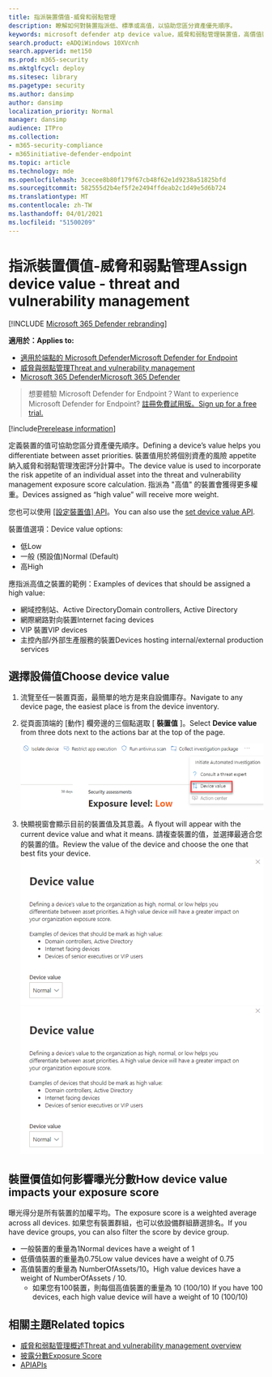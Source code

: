 ```yaml
---
title: 指派裝置價值-威脅和弱點管理
description: 瞭解如何對裝置指派低、標準或高值，以協助您區分資產優先順序。
keywords: microsoft defender atp device value，威脅和弱點管理裝置值，高價值裝置，裝置價值暴露分數
search.product: eADQiWindows 10XVcnh
search.appverid: met150
ms.prod: m365-security
ms.mktglfcycl: deploy
ms.sitesec: library
ms.pagetype: security
ms.author: dansimp
author: dansimp
localization_priority: Normal
manager: dansimp
audience: ITPro
ms.collection:
- m365-security-compliance
- m365initiative-defender-endpoint
ms.topic: article
ms.technology: mde
ms.openlocfilehash: 3cecee8b80f179f67cb48f62e1d9238a51825bfd
ms.sourcegitcommit: 582555d2b4ef5f2e2494ffdeab2c1d49e5d6b724
ms.translationtype: MT
ms.contentlocale: zh-TW
ms.lasthandoff: 04/01/2021
ms.locfileid: "51500209"
---
```

# <a name="assign-device-value---threat-and-vulnerability-management"></a><span data-ttu-id="f6788-104">指派裝置價值-威脅和弱點管理</span><span class="sxs-lookup"><span data-stu-id="f6788-104">Assign device value - threat and vulnerability management</span></span>

[!INCLUDE [Microsoft 365 Defender rebranding](../../includes/microsoft-defender.md)]

<span data-ttu-id="f6788-105">**適用於：**</span><span class="sxs-lookup"><span data-stu-id="f6788-105">**Applies to:**</span></span>

- [<span data-ttu-id="f6788-106">適用於端點的 Microsoft Defender</span><span class="sxs-lookup"><span data-stu-id="f6788-106">Microsoft Defender for Endpoint</span></span>](https://go.microsoft.com/fwlink/?linkid=2154037)
- [<span data-ttu-id="f6788-107">威脅與弱點管理</span><span class="sxs-lookup"><span data-stu-id="f6788-107">Threat and vulnerability management</span></span>](next-gen-threat-and-vuln-mgt.md)
- [<span data-ttu-id="f6788-108">Microsoft 365 Defender</span><span class="sxs-lookup"><span data-stu-id="f6788-108">Microsoft 365 Defender</span></span>](https://go.microsoft.com/fwlink/?linkid=2118804)

> <span data-ttu-id="f6788-109">想要體驗 Microsoft Defender for Endpoint？</span><span class="sxs-lookup"><span data-stu-id="f6788-109">Want to experience Microsoft Defender for Endpoint?</span></span> [<span data-ttu-id="f6788-110">註冊免費試用版。</span><span class="sxs-lookup"><span data-stu-id="f6788-110">Sign up for a free trial.</span></span>](https://www.microsoft.com/microsoft-365/windows/microsoft-defender-atp?ocid=docs-wdatp-portaloverview-abovefoldlink)

[!include[Prerelease information](../../includes/prerelease.md)]

<span data-ttu-id="f6788-111">定義裝置的值可協助您區分資產優先順序。</span><span class="sxs-lookup"><span data-stu-id="f6788-111">Defining a device’s value helps you differentiate between asset priorities.</span></span> <span data-ttu-id="f6788-112">裝置值用於將個別資產的風險 appetite 納入威脅和弱點管理洩密評分計算中。</span><span class="sxs-lookup"><span data-stu-id="f6788-112">The device value is used to incorporate the risk appetite of an individual asset into the threat and vulnerability management exposure score calculation.</span></span> <span data-ttu-id="f6788-113">指派為 "高值" 的裝置會獲得更多權重。</span><span class="sxs-lookup"><span data-stu-id="f6788-113">Devices assigned as “high value” will receive more weight.</span></span>

<span data-ttu-id="f6788-114">您也可以使用 [ [設定裝置值] API](set-device-value.md)。</span><span class="sxs-lookup"><span data-stu-id="f6788-114">You can also use the [set device value API](set-device-value.md).</span></span>

<span data-ttu-id="f6788-115">裝置值選項：</span><span class="sxs-lookup"><span data-stu-id="f6788-115">Device value options:</span></span>

- <span data-ttu-id="f6788-116">低</span><span class="sxs-lookup"><span data-stu-id="f6788-116">Low</span></span>
- <span data-ttu-id="f6788-117">一般 (預設值)</span><span class="sxs-lookup"><span data-stu-id="f6788-117">Normal (Default)</span></span>
- <span data-ttu-id="f6788-118">高</span><span class="sxs-lookup"><span data-stu-id="f6788-118">High</span></span>

<span data-ttu-id="f6788-119">應指派高值之裝置的範例：</span><span class="sxs-lookup"><span data-stu-id="f6788-119">Examples of devices that should be assigned a high value:</span></span>

- <span data-ttu-id="f6788-120">網域控制站、Active Directory</span><span class="sxs-lookup"><span data-stu-id="f6788-120">Domain controllers, Active Directory</span></span>
- <span data-ttu-id="f6788-121">網際網路對向裝置</span><span class="sxs-lookup"><span data-stu-id="f6788-121">Internet facing devices</span></span>
- <span data-ttu-id="f6788-122">VIP 裝置</span><span class="sxs-lookup"><span data-stu-id="f6788-122">VIP devices</span></span>
- <span data-ttu-id="f6788-123">主控內部/外部生產服務的裝置</span><span class="sxs-lookup"><span data-stu-id="f6788-123">Devices hosting internal/external production services</span></span>

## <a name="choose-device-value"></a><span data-ttu-id="f6788-124">選擇設備值</span><span class="sxs-lookup"><span data-stu-id="f6788-124">Choose device value</span></span>

1. <span data-ttu-id="f6788-125">流覽至任一裝置頁面，最簡單的地方是來自設備庫存。</span><span class="sxs-lookup"><span data-stu-id="f6788-125">Navigate to any device page, the easiest place is from the device inventory.</span></span>

2. <span data-ttu-id="f6788-126">從頁面頂端的 [動作] 欄旁邊的三個點選取 [ **裝置值** ]。</span><span class="sxs-lookup"><span data-stu-id="f6788-126">Select **Device value** from three dots next to the actions bar at the top of the page.</span></span>

    ![裝置值 dropdown 的範例。](images/tvm-device-value-dropdown.png)

3. <span data-ttu-id="f6788-128">快顯視窗會顯示目前的裝置值及其意義。</span><span class="sxs-lookup"><span data-stu-id="f6788-128">A flyout will appear with the current device value and what it means.</span></span> <span data-ttu-id="f6788-129">請複查裝置的值，並選擇最適合您的裝置的值。</span><span class="sxs-lookup"><span data-stu-id="f6788-129">Review the value of the device and choose the one that best fits your device.</span></span>
<span data-ttu-id="f6788-130">![裝置值浮出的範例。](images/tvm-device-value-flyout.png)</span><span class="sxs-lookup"><span data-stu-id="f6788-130">![Example of the device value flyout.](images/tvm-device-value-flyout.png)</span></span>

## <a name="how-device-value-impacts-your-exposure-score"></a><span data-ttu-id="f6788-131">裝置價值如何影響曝光分數</span><span class="sxs-lookup"><span data-stu-id="f6788-131">How device value impacts your exposure score</span></span>

<span data-ttu-id="f6788-132">曝光得分是所有裝置的加權平均。</span><span class="sxs-lookup"><span data-stu-id="f6788-132">The exposure score is a weighted average across all devices.</span></span> <span data-ttu-id="f6788-133">如果您有裝置群組，也可以依設備群組篩選排名。</span><span class="sxs-lookup"><span data-stu-id="f6788-133">If you have device groups, you can also filter the score by device group.</span></span>

- <span data-ttu-id="f6788-134">一般裝置的重量為1</span><span class="sxs-lookup"><span data-stu-id="f6788-134">Normal devices have a weight of 1</span></span>
- <span data-ttu-id="f6788-135">低價值裝置的重量為0.75</span><span class="sxs-lookup"><span data-stu-id="f6788-135">Low value devices have a weight of 0.75</span></span>
- <span data-ttu-id="f6788-136">高值裝置的重量為 NumberOfAssets/10。</span><span class="sxs-lookup"><span data-stu-id="f6788-136">High value devices have a weight of NumberOfAssets / 10.</span></span>
    - <span data-ttu-id="f6788-137">如果您有100裝置，則每個高值裝置的重量為 10 (100/10) </span><span class="sxs-lookup"><span data-stu-id="f6788-137">If you have 100 devices, each high value device will have a weight of 10 (100/10)</span></span>

## <a name="related-topics"></a><span data-ttu-id="f6788-138">相關主題</span><span class="sxs-lookup"><span data-stu-id="f6788-138">Related topics</span></span>

- [<span data-ttu-id="f6788-139">威脅和弱點管理概述</span><span class="sxs-lookup"><span data-stu-id="f6788-139">Threat and vulnerability management overview</span></span>](next-gen-threat-and-vuln-mgt.md)
- [<span data-ttu-id="f6788-140">披露分數</span><span class="sxs-lookup"><span data-stu-id="f6788-140">Exposure Score</span></span>](tvm-exposure-score.md)
- [<span data-ttu-id="f6788-141">API</span><span class="sxs-lookup"><span data-stu-id="f6788-141">APIs</span></span>](next-gen-threat-and-vuln-mgt.md#apis)